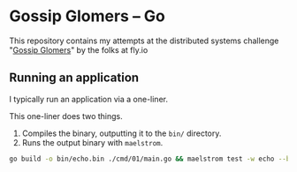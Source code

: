 # Gossip Glomers – Go

This repository contains my attempts at the distributed systems challenge
"[Gossip Glomers](https://fly.io/dist-sys/)" by the folks at fly.io

## Running an application

I typically run an application via a one-liner.

This one-liner does two things.

1. Compiles the binary, outputting it to the `bin/` directory.
2. Runs the output binary with `maelstrom`.

```zsh
go build -o bin/echo.bin ./cmd/01/main.go && maelstrom test -w echo --bin bin/echo.bin --node-count 1 --time-limit 10
```